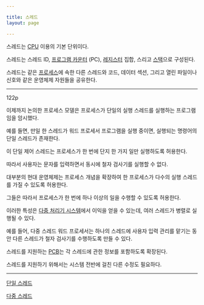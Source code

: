 ```yaml
---

title: 스레드
layout: page

---
```


스레드는 [CPU](CPU.md) 이용의 기본 단위이다.

스레드는 스레드 ID, [프로그램 카운터](프로그램-카운터.md) (PC), [레지스터](레지스터.md) 집합, 스리고 [스택](스택.md)으로 구성된다.

스레드는 같은 [프로세스](프로세스.md)에 속한 다른 스레드와 코드, 데이터 섹션, 그리고 열린 파일이나 신호와 같은 운영체제 자원들을 공유한다.

***

122p

이제까지 논의한 프로세스 모델은 프로세스가 단일의 실행 스레드를 실행하는 프로그램임을 암시했다.

예를 들면, 만일 한 스레드가 워드 프로세서 프로그램을 실행 중이면, 실행되는 명령어의 단일 스레드가 존재한다.

이 단일 제어 스레드는 프로세스가 한 번에 단지 한 가지 일만 실행하도록 허용한다.

따라서 사용자는 문자를 입력하면서 동시에 철자 검사기를 실행할 수 없다.

대부분의 현대 운영체제는 프로세스 개념을 확장하여 한 프로세스가 다수의 실행 스레드를 가질 수 있도록 허용한다.

그들은 따라서 프로세스가 한 번에 하나 이상의 일을 수행할 수 있도록 허용한다.

이러한 특성은 [다중 처리기 시스템](다중-처리기-시스템.md)에서 이익을 얻을 수 있는데, 여러 스레드가 병렬로 실행될 수 있다.

예를 들어, 다중 스레드 워드 프로세서는 하나의 스레드에 사용자 입력 관리를 맡기는 동안 다른 스레드가 철자 검사기를 수행하도록 만들 수 있다.

스레드를 지원하는 [PCB](프로세스-제어-블록.md)는 각 스레드에 관한 정보를 포함하도록 확장된다.

스레드를 지원하기 위해서는 시스템 전반에 걸친 다른 수정도 필요하다.

***

[단일 스레드](단일-스레드.md)

[다중 스레드](다중-스레드.md)